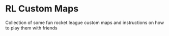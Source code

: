 # RL Custom Maps
Collection of some fun rocket league custom maps and instructions on how to play them with friends
